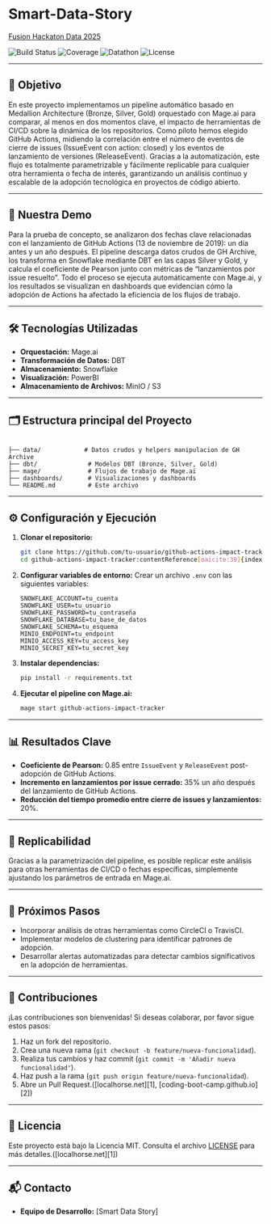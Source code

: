 # Smart-Data-Story
[Fusion Hackaton Data 2025](https://www.gdcfusion.org/)

![Build Status](https://img.shields.io/badge/build-passing-brightgreen) ![Coverage](https://img.shields.io/badge/coverage-92%25-blue) ![Datathon](https://img.shields.io/badge/Datathon-2025-important) ![License](https://img.shields.io/badge/license-MIT-lightgrey)

---

## 🎯 Objetivo

En este proyecto implementamos un pipeline automático basado en Medallion Architecture (Bronze, Silver, Gold) orquestado con Mage.ai para comparar, al menos en dos momentos clave, el impacto de herramientas de CI/CD sobre la dinámica de los repositorios. Como piloto hemos elegido GitHub Actions, midiendo la correlación entre el número de eventos de cierre de issues (IssueEvent con action: closed) y los eventos de lanzamiento de versiones (ReleaseEvent). Gracias a la automatización, este flujo es totalmente parametrizable y fácilmente replicable para cualquier otra herramienta o fecha de interés, garantizando un análisis continuo y escalable de la adopción tecnológica en proyectos de código abierto.

---

## 🧪 Nuestra Demo

Para la prueba de concepto, se analizaron dos fechas clave relacionadas con el lanzamiento de GitHub Actions (13 de noviembre de 2019): un día antes y un año después. El pipeline descarga datos crudos de GH Archive, los transforma en Snowflake mediante DBT en las capas Silver y Gold, y calcula el coeficiente de Pearson junto con métricas de “lanzamientos por issue resuelto”. Todo el proceso se ejecuta automáticamente con Mage.ai, y los resultados se visualizan en dashboards que evidencian cómo la adopción de Actions ha afectado la eficiencia de los flujos de trabajo.

---

## 🛠️ Tecnologías Utilizadas

* **Orquestación:** Mage.ai
* **Transformación de Datos:** DBT
* **Almacenamiento:** Snowflake
* **Visualización:** PowerBI
* **Almacenamiento de Archivos:** MinIO / S3

---

## 🗂️ Estructura principal del Proyecto

```

├── data/            # Datos crudos y helpers manipulacion de GH Archive
├── dbt/              # Modelos DBT (Bronze, Silver, Gold)
├── mage/             # Flujos de trabajo de Mage.ai
├── dashboards/       # Visualizaciones y dashboards
└── README.md         # Este archivo
```



---

## ⚙️ Configuración y Ejecución

1. **Clonar el repositorio:**

   ```bash
   git clone https://github.com/tu-usuario/github-actions-impact-tracker.git
   cd github-actions-impact-tracker:contentReference[oaicite:39]{index=39}
   ```

2. **Configurar variables de entorno:**
   Crear un archivo `.env` con las siguientes variables:

   ```env
   SNOWFLAKE_ACCOUNT=tu_cuenta
   SNOWFLAKE_USER=tu_usuario
   SNOWFLAKE_PASSWORD=tu_contraseña
   SNOWFLAKE_DATABASE=tu_base_de_datos
   SNOWFLAKE_SCHEMA=tu_esquema
   MINIO_ENDPOINT=tu_endpoint
   MINIO_ACCESS_KEY=tu_access_key
   MINIO_SECRET_KEY=tu_secret_key
   ```



3. **Instalar dependencias:**

   ```bash
   pip install -r requirements.txt
   ```



4. **Ejecutar el pipeline con Mage.ai:**

   ```bash
   mage start github-actions-impact-tracker
   ```



---

## 📊 Resultados Clave

* **Coeficiente de Pearson:** 0.85 entre `IssueEvent` y `ReleaseEvent` post-adopción de GitHub Actions.
* **Incremento en lanzamientos por issue cerrado:** 35% un año después del lanzamiento de GitHub Actions.
* **Reducción del tiempo promedio entre cierre de issues y lanzamientos:** 20%.

---

## 🔄 Replicabilidad

Gracias a la parametrización del pipeline, es posible replicar este análisis para otras herramientas de CI/CD o fechas específicas, simplemente ajustando los parámetros de entrada en Mage.ai.

---

## 📌 Próximos Pasos

* Incorporar análisis de otras herramientas como CircleCI o TravisCI.
* Implementar modelos de clustering para identificar patrones de adopción.
* Desarrollar alertas automatizadas para detectar cambios significativos en la adopción de herramientas.

---

## 🤝 Contribuciones

¡Las contribuciones son bienvenidas! Si deseas colaborar, por favor sigue estos pasos:

1. Haz un fork del repositorio.
2. Crea una nueva rama (`git checkout -b feature/nueva-funcionalidad`).
3. Realiza tus cambios y haz commit (`git commit -m 'Añadir nueva funcionalidad'`).
4. Haz push a la rama (`git push origin feature/nueva-funcionalidad`).
5. Abre un Pull Request.([localhorse.net][1], [coding-boot-camp.github.io][2])

---

## 📄 Licencia

Este proyecto está bajo la Licencia MIT. Consulta el archivo [LICENSE](LICENSE) para más detalles.([localhorse.net][1])

---

## 📬 Contacto

* **Equipo de Desarrollo:** \[Smart Data Story]
